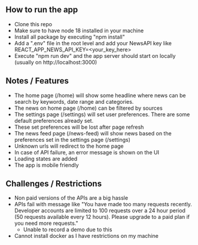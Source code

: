 ## How to run the app

- Clone this repo
- Make sure to have node 18 installed in your machine
- Install all package by executing "npm install"
- Add a ".env" file in the root level and add your NewsAPI key like REACT_APP_NEWS_API_KEY=<your_key_here>
- Execute "npm run dev" and the app server should start on locally (usually on http://localhost:3000)

## Notes / Features

- The home page (/home) will show some headline where news can be search by keywords, date range and categories.
- The news on home page (/home) can be filtered by sources
- The settings page (/settings) will set user preferences. There are some default preferences already set.
- These set preferences will be lost after page refresh
- The news feed page (/news-feed) will show news based on the preferences set in the settings page (/settings)
- Unknown urls will redirect to the home page
- In case of API failure, an error message is shown on the UI
- Loading states are added
- The app is mobile friendly

## Challenges / Restrictions

- Non paid versions of the APIs are a big hassle
- APIs fail with message like "You have made too many requests recently. Developer accounts are limited to 100 requests over a 24 hour period (50 requests available every 12 hours). Please upgrade to a paid plan if you need more requests."
  - Unable to record a demo due to this
- Cannot install docker as I have restrictions on my machine
